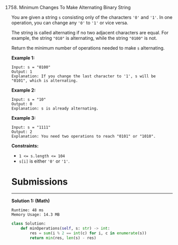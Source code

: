 1758. Minimum Changes To Make Alternating Binary String

You are given a string `s` consisting only of the characters `'0'` and `'1'`. In one operation, you can change any `'0'` to `'1'` or vice versa.

The string is called alternating if no two adjacent characters are equal. For example, the string `"010"` is alternating, while the string `"0100"` is not.

Return the minimum number of operations needed to make `s` alternating.

 

**Example 1:**
```
Input: s = "0100"
Output: 1
Explanation: If you change the last character to '1', s will be "0101", which is alternating.
```

**Example 2:**
```
Input: s = "10"
Output: 0
Explanation: s is already alternating.
```

**Example 3:**
```
Input: s = "1111"
Output: 2
Explanation: You need two operations to reach "0101" or "1010".
```

**Constraints:**

* `1 <= s.length <= 104`
* `s[i]` is either `'0'` or `'1'`.

# Submissions
---
**Solution 1: (Math)**
```
Runtime: 48 ms
Memory Usage: 14.3 MB
```
```python
class Solution:
    def minOperations(self, s: str) -> int:
        res = sum(i % 2 == int(c) for i, c in enumerate(s))
        return min(res, len(s) - res)
```